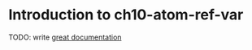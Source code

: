 # Introduction to ch10-atom-ref-var

TODO: write [great documentation](http://jacobian.org/writing/what-to-write/)
